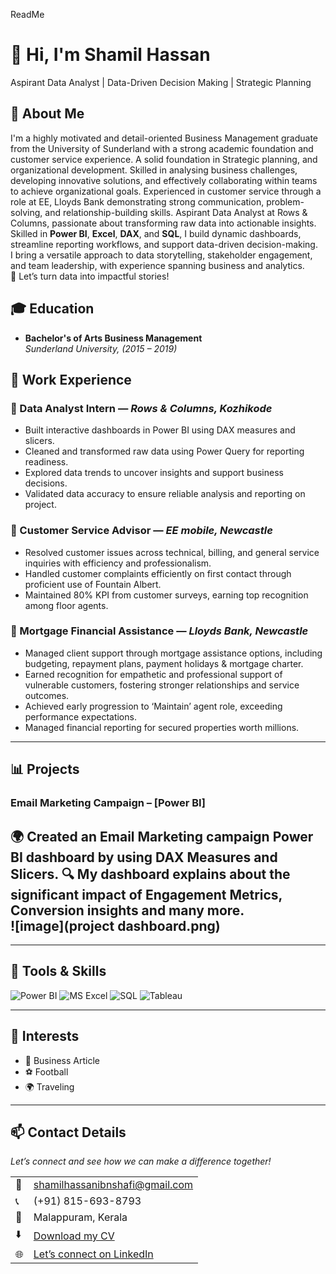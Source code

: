 ReadMe

# 👋 Hi, I'm Shamil Hassan
Aspirant Data Analyst | Data-Driven Decision Making | Strategic Planning

<!--Section 1: Introduction-->

## 🌟 About Me  
I'm a highly motivated and detail-oriented Business Management graduate from the University of  Sunderland with a strong academic foundation and customer service experience. A solid foundation in Strategic planning, and organizational development. Skilled in analysing business challenges, developing innovative solutions, and effectively collaborating within teams to achieve organizational goals. Experienced in customer service through a role at EE, Lloyds Bank demonstrating strong communication, problem-solving, and relationship-building skills. Aspirant Data Analyst at Rows & Columns, passionate about transforming raw data into actionable insights.  
Skilled in **Power BI**, **Excel**, **DAX**, and **SQL**, I build dynamic dashboards, streamline reporting workflows, and support data-driven decision-making.  
I bring a versatile approach to data storytelling, stakeholder engagement, and team leadership, with experience spanning business and analytics.  
🚀 Let’s turn data into impactful stories!  

## 🎓 Education  
- **Bachelor's of Arts Business Management**  
  *Sunderland University,  (2015 – 2019)*

## 💼 Work Experience  

### 🔹 Data Analyst Intern — *Rows & Columns, Kozhikode*  
- Built interactive dashboards in Power BI using DAX measures and slicers.
- Cleaned and transformed raw data using Power Query for reporting readiness.
- Explored data trends to uncover insights and support business decisions.
- Validated data accuracy to ensure reliable analysis and reporting on project. 

### 🔹 Customer Service Advisor — *EE mobile, Newcastle*  
- Resolved customer issues across technical, billing, and general service inquiries with efficiency and professionalism. 
- Handled customer complaints efficiently on first contact through proficient use of Fountain Albert.
- Maintained 80% KPI from customer surveys, earning top recognition among floor agents. 

### 🔹 Mortgage Financial Assistance — *Lloyds Bank, Newcastle*  
- Managed client support through mortgage assistance options, including budgeting, repayment plans, payment holidays & mortgage charter.
- Earned recognition for empathetic and professional support of vulnerable customers, fostering stronger relationships and service outcomes.
- Achieved early progression to ‘Maintain’ agent role, exceeding performance expectations.
- Managed financial reporting for secured properties worth millions. 

---

## 📊 Projects  

### Email Marketing Campaign – [Power BI]  
🌍 Created an Email Marketing campaign Power BI dashboard by using DAX Measures and Slicers. 
🔍 My dashboard explains about the significant impact of Engagement Metrics, Conversion insights and many more.   
![image](project dashboard.png)
---

---

## 🧠 Tools & Skills  
![Power BI](https://img.shields.io/badge/-Power%20BI-239120?logo=Power-BI&logoColor=white) 
![MS Excel](https://img.shields.io/badge/-Excel-217346?logo=Microsoft-Excel&logoColor=white) 
![SQL](https://img.shields.io/badge/-SQL-CC2927?logo=MySQL&logoColor=white) 
![Tableau](https://img.shields.io/badge/-Tableau-E97627?logo=Tableau&logoColor=white) 

---

## 🎯 Interests  
- 📄 Business Article
- ⚽ Football  
- 🌍  Traveling  

---

## 📫 Contact Details  
*Let’s connect and see how we can make a difference together!*  

<table>
  <tbody>
    <tr>
      <td>📧</td>
      <td><a href="mailto:shamilhassanibnshafi@gmail.com">shamilhassanibnshafi@gmail.com</a></td>
    </tr>
    <tr>
      <td>📞</td>
      <td>(+91) 815-693-8793</td>
    </tr>
    <tr>
      <td>📍</td>
      <td>Malappuram, Kerala</td>
    </tr>
    <tr>
      <td>⬇️</td>
      <td><a href="Shamil Hassan (1).pdf">Download my CV</a></td>
    </tr>
    <tr>
      <td>🌐</td>
      <td><a href="https://www.linkedin.com/in/shamilhassan">Let’s connect on LinkedIn</a></td>
    </tr>
  </tbody>
</table>

